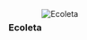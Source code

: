 <div style=" display: flex;">
    <h3 style="bold">Ecoleta</h3>
    <img alt="Ecoleta" style="width:10rem,height:10rem"   src="https://pbs.twimg.com/profile_images/953595371875422210/0pWsfSSp_400x400.jpg" />
</div>
